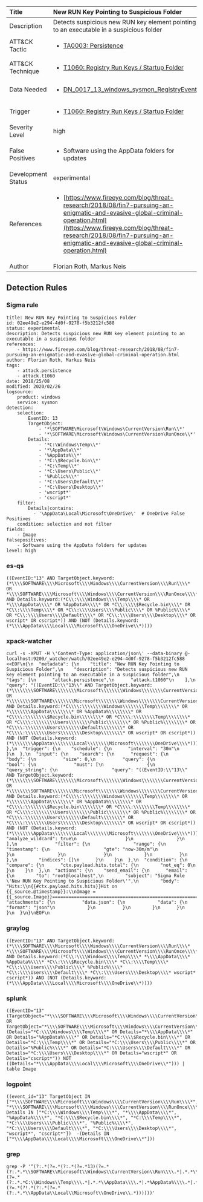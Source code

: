 | Title                | New RUN Key Pointing to Suspicious Folder                                                                                                                                                 |
|:---------------------|:------------------------------------------------------------------------------------------------------------------------------------------------------------|
| Description          | Detects suspicious new RUN key element pointing to an executable in a suspicious folder                                                                                                                                           |
| ATT&amp;CK Tactic    |  <ul><li>[TA0003: Persistence](https://attack.mitre.org/tactics/TA0003)</li></ul>  |
| ATT&amp;CK Technique | <ul><li>[T1060: Registry Run Keys / Startup Folder](https://attack.mitre.org/techniques/T1060)</li></ul>  |
| Data Needed          | <ul><li>[DN_0017_13_windows_sysmon_RegistryEvent](../Data_Needed/DN_0017_13_windows_sysmon_RegistryEvent.md)</li></ul>  |
| Trigger              | <ul><li>[T1060: Registry Run Keys / Startup Folder](../Triggers/T1060.md)</li></ul>  |
| Severity Level       | high |
| False Positives      | <ul><li>Software using the AppData folders for updates</li></ul>  |
| Development Status   | experimental |
| References           | <ul><li>[https://www.fireeye.com/blog/threat-research/2018/08/fin7-pursuing-an-enigmatic-and-evasive-global-criminal-operation.html](https://www.fireeye.com/blog/threat-research/2018/08/fin7-pursuing-an-enigmatic-and-evasive-global-criminal-operation.html)</li></ul>  |
| Author               | Florian Roth, Markus Neis |


## Detection Rules

### Sigma rule

```
title: New RUN Key Pointing to Suspicious Folder
id: 02ee49e2-e294-4d0f-9278-f5b3212fc588
status: experimental
description: Detects suspicious new RUN key element pointing to an executable in a suspicious folder
references:
    - https://www.fireeye.com/blog/threat-research/2018/08/fin7-pursuing-an-enigmatic-and-evasive-global-criminal-operation.html
author: Florian Roth, Markus Neis
tags:
    - attack.persistence
    - attack.t1060
date: 2018/25/08
modified: 2020/02/26
logsource:
    product: windows
    service: sysmon
detection:
    selection:
        EventID: 13
        TargetObject: 
            - '*\SOFTWARE\Microsoft\Windows\CurrentVersion\Run\\*'
            - '*\SOFTWARE\Microsoft\Windows\CurrentVersion\RunOnce\\*'
        Details:
            - '*C:\Windows\Temp\\*'
            - '*\AppData\\*'
            - '%AppData%\\*'
            - '*C:\$Recycle.bin\\*'
            - '*C:\Temp\\*'
            - '*C:\Users\Public\\*'
            - '%Public%\\*'
            - '*C:\Users\Default\\*'
            - '*C:\Users\Desktop\\*'
            - 'wscript*'
            - 'cscript*'
    filter:
        Details|contains:
          - '\AppData\Local\Microsoft\OneDrive\'  # OneDrive False Positives
    condition: selection and not filter
fields:
    - Image
falsepositives:
    - Software using the AppData folders for updates
level: high

```





### es-qs
    
```
((EventID:"13" AND TargetObject.keyword:(*\\\\SOFTWARE\\\\Microsoft\\\\Windows\\\\CurrentVersion\\\\Run\\\\* OR *\\\\SOFTWARE\\\\Microsoft\\\\Windows\\\\CurrentVersion\\\\RunOnce\\\\*) AND Details.keyword:(*C\\:\\\\Windows\\\\Temp\\\\* OR *\\\\AppData\\\\* OR %AppData%\\\\* OR *C\\:\\\\$Recycle.bin\\\\* OR *C\\:\\\\Temp\\\\* OR *C\\:\\\\Users\\\\Public\\\\* OR %Public%\\\\* OR *C\\:\\\\Users\\\\Default\\\\* OR *C\\:\\\\Users\\\\Desktop\\\\* OR wscript* OR cscript*)) AND (NOT (Details.keyword:(*\\\\AppData\\\\Local\\\\Microsoft\\\\OneDrive\\*))))
```


### xpack-watcher
    
```
curl -s -XPUT -H \'Content-Type: application/json\' --data-binary @- localhost:9200/_watcher/watch/02ee49e2-e294-4d0f-9278-f5b3212fc588 <<EOF\n{\n  "metadata": {\n    "title": "New RUN Key Pointing to Suspicious Folder",\n    "description": "Detects suspicious new RUN key element pointing to an executable in a suspicious folder",\n    "tags": [\n      "attack.persistence",\n      "attack.t1060"\n    ],\n    "query": "((EventID:\\"13\\" AND TargetObject.keyword:(*\\\\\\\\SOFTWARE\\\\\\\\Microsoft\\\\\\\\Windows\\\\\\\\CurrentVersion\\\\\\\\Run\\\\\\\\* OR *\\\\\\\\SOFTWARE\\\\\\\\Microsoft\\\\\\\\Windows\\\\\\\\CurrentVersion\\\\\\\\RunOnce\\\\\\\\*) AND Details.keyword:(*C\\\\:\\\\\\\\Windows\\\\\\\\Temp\\\\\\\\* OR *\\\\\\\\AppData\\\\\\\\* OR %AppData%\\\\\\\\* OR *C\\\\:\\\\\\\\$Recycle.bin\\\\\\\\* OR *C\\\\:\\\\\\\\Temp\\\\\\\\* OR *C\\\\:\\\\\\\\Users\\\\\\\\Public\\\\\\\\* OR %Public%\\\\\\\\* OR *C\\\\:\\\\\\\\Users\\\\\\\\Default\\\\\\\\* OR *C\\\\:\\\\\\\\Users\\\\\\\\Desktop\\\\\\\\* OR wscript* OR cscript*)) AND (NOT (Details.keyword:(*\\\\\\\\AppData\\\\\\\\Local\\\\\\\\Microsoft\\\\\\\\OneDrive\\\\*))))"\n  },\n  "trigger": {\n    "schedule": {\n      "interval": "30m"\n    }\n  },\n  "input": {\n    "search": {\n      "request": {\n        "body": {\n          "size": 0,\n          "query": {\n            "bool": {\n              "must": [\n                {\n                  "query_string": {\n                    "query": "((EventID:\\"13\\" AND TargetObject.keyword:(*\\\\\\\\SOFTWARE\\\\\\\\Microsoft\\\\\\\\Windows\\\\\\\\CurrentVersion\\\\\\\\Run\\\\\\\\* OR *\\\\\\\\SOFTWARE\\\\\\\\Microsoft\\\\\\\\Windows\\\\\\\\CurrentVersion\\\\\\\\RunOnce\\\\\\\\*) AND Details.keyword:(*C\\\\:\\\\\\\\Windows\\\\\\\\Temp\\\\\\\\* OR *\\\\\\\\AppData\\\\\\\\* OR %AppData%\\\\\\\\* OR *C\\\\:\\\\\\\\$Recycle.bin\\\\\\\\* OR *C\\\\:\\\\\\\\Temp\\\\\\\\* OR *C\\\\:\\\\\\\\Users\\\\\\\\Public\\\\\\\\* OR %Public%\\\\\\\\* OR *C\\\\:\\\\\\\\Users\\\\\\\\Default\\\\\\\\* OR *C\\\\:\\\\\\\\Users\\\\\\\\Desktop\\\\\\\\* OR wscript* OR cscript*)) AND (NOT (Details.keyword:(*\\\\\\\\AppData\\\\\\\\Local\\\\\\\\Microsoft\\\\\\\\OneDrive\\\\*))))",\n                    "analyze_wildcard": true\n                  }\n                }\n              ],\n              "filter": {\n                "range": {\n                  "timestamp": {\n                    "gte": "now-30m/m"\n                  }\n                }\n              }\n            }\n          }\n        },\n        "indices": []\n      }\n    }\n  },\n  "condition": {\n    "compare": {\n      "ctx.payload.hits.total": {\n        "not_eq": 0\n      }\n    }\n  },\n  "actions": {\n    "send_email": {\n      "email": {\n        "to": "root@localhost",\n        "subject": "Sigma Rule \'New RUN Key Pointing to Suspicious Folder\'",\n        "body": "Hits:\\n{{#ctx.payload.hits.hits}}Hit on {{_source.@timestamp}}:\\nImage = {{_source.Image}}================================================================================\\n{{/ctx.payload.hits.hits}}",\n        "attachments": {\n          "data.json": {\n            "data": {\n              "format": "json"\n            }\n          }\n        }\n      }\n    }\n  }\n}\nEOF\n
```


### graylog
    
```
((EventID:"13" AND TargetObject.keyword:(*\\\\SOFTWARE\\\\Microsoft\\\\Windows\\\\CurrentVersion\\\\Run\\\\* *\\\\SOFTWARE\\\\Microsoft\\\\Windows\\\\CurrentVersion\\\\RunOnce\\\\*) AND Details.keyword:(*C\\:\\\\Windows\\\\Temp\\\\* *\\\\AppData\\\\* %AppData%\\\\* *C\\:\\\\$Recycle.bin\\\\* *C\\:\\\\Temp\\\\* *C\\:\\\\Users\\\\Public\\\\* %Public%\\\\* *C\\:\\\\Users\\\\Default\\\\* *C\\:\\\\Users\\\\Desktop\\\\* wscript* cscript*)) AND (NOT (Details.keyword:(*\\\\AppData\\\\Local\\\\Microsoft\\\\OneDrive\\*))))
```


### splunk
    
```
((EventID="13" (TargetObject="*\\\\SOFTWARE\\\\Microsoft\\\\Windows\\\\CurrentVersion\\\\Run\\\\*" OR TargetObject="*\\\\SOFTWARE\\\\Microsoft\\\\Windows\\\\CurrentVersion\\\\RunOnce\\\\*") (Details="*C:\\\\Windows\\\\Temp\\\\*" OR Details="*\\\\AppData\\\\*" OR Details="%AppData%\\\\*" OR Details="*C:\\\\$Recycle.bin\\\\*" OR Details="*C:\\\\Temp\\\\*" OR Details="*C:\\\\Users\\\\Public\\\\*" OR Details="%Public%\\\\*" OR Details="*C:\\\\Users\\\\Default\\\\*" OR Details="*C:\\\\Users\\\\Desktop\\\\*" OR Details="wscript*" OR Details="cscript*")) NOT ((Details="*\\\\AppData\\\\Local\\\\Microsoft\\\\OneDrive\\*"))) | table Image
```


### logpoint
    
```
((event_id="13" TargetObject IN ["*\\\\SOFTWARE\\\\Microsoft\\\\Windows\\\\CurrentVersion\\\\Run\\\\*", "*\\\\SOFTWARE\\\\Microsoft\\\\Windows\\\\CurrentVersion\\\\RunOnce\\\\*"] Details IN ["*C:\\\\Windows\\\\Temp\\\\*", "*\\\\AppData\\\\*", "%AppData%\\\\*", "*C:\\\\$Recycle.bin\\\\*", "*C:\\\\Temp\\\\*", "*C:\\\\Users\\\\Public\\\\*", "%Public%\\\\*", "*C:\\\\Users\\\\Default\\\\*", "*C:\\\\Users\\\\Desktop\\\\*", "wscript*", "cscript*"])  -(Details IN ["*\\\\AppData\\\\Local\\\\Microsoft\\\\OneDrive\\*"]))
```


### grep
    
```
grep -P '^(?:.*(?=.*(?:.*(?=.*13)(?=.*(?:.*.*\\SOFTWARE\\Microsoft\\Windows\\CurrentVersion\\Run\\\\.*|.*.*\\SOFTWARE\\Microsoft\\Windows\\CurrentVersion\\RunOnce\\\\.*))(?=.*(?:.*.*C:\\Windows\\Temp\\\\.*|.*.*\\AppData\\\\.*|.*%AppData%\\\\.*|.*.*C:\\\\$Recycle\\.bin\\\\.*|.*.*C:\\Temp\\\\.*|.*.*C:\\Users\\Public\\\\.*|.*%Public%\\\\.*|.*.*C:\\Users\\Default\\\\.*|.*.*C:\\Users\\Desktop\\\\.*|.*wscript.*|.*cscript.*))))(?=.*(?!.*(?:.*(?=.*(?:.*.*\\AppData\\Local\\Microsoft\\OneDrive\\.*))))))'
```



